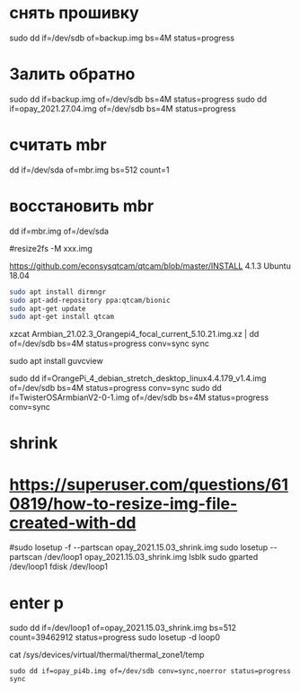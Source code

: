 # снять прошивку
sudo dd if=/dev/sdb of=backup.img  bs=4M status=progress

# Залить обратно
sudo dd if=backup.img of=/dev/sdb bs=4M status=progress
sudo dd if=opay_2021.27.04.img of=/dev/sdb bs=4M status=progress

# считать mbr
dd if=/dev/sda of=mbr.img bs=512 count=1
# восстановить mbr
dd if=mbr.img of=/dev/sda

#resize2fs -M xxx.img

https://github.com/econsysqtcam/qtcam/blob/master/INSTALL
4.1.3 Ubuntu 18.04
```bash
sudo apt install dirmngr
sudo apt-add-repository ppa:qtcam/bionic
sudo apt-get update
sudo apt-get install qtcam
```

xzcat Armbian_21.02.3_Orangepi4_focal_current_5.10.21.img.xz | dd of=/dev/sdb bs=4M status=progress conv=sync
sync

sudo apt install guvcview

sudo dd if=OrangePi_4_debian_stretch_desktop_linux4.4.179_v1.4.img of=/dev/sdb bs=4M status=progress conv=sync
sudo dd if=TwisterOSArmbianV2-0-1.img of=/dev/sdb bs=4M status=progress conv=sync

# shrink
# https://superuser.com/questions/610819/how-to-resize-img-file-created-with-dd
#sudo losetup -f --partscan opay_2021.15.03_shrink.img
sudo losetup --partscan /dev/loop1 opay_2021.15.03_shrink.img
lsblk
sudo gparted /dev/loop1
fdisk /dev/loop1
# enter p
sudo dd if=/dev/loop1 of=opay_2021.15.03_shrink.img bs=512 count=39462912 status=progress
sudo losetup -d loop0

cat /sys/devices/virtual/thermal/thermal_zone1/temp

```
sudo dd if=opay_pi4b.img of=/dev/sdb conv=sync,noerror status=progress
sync
```
